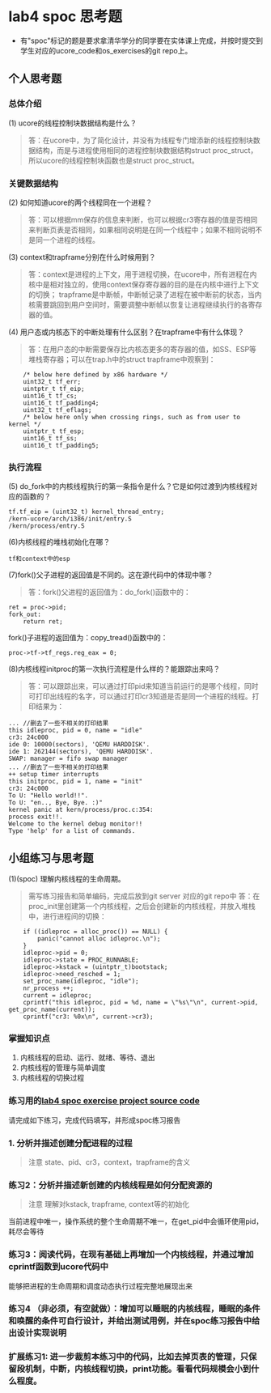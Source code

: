 # lab4 spoc 思考题

- 有"spoc"标记的题是要求拿清华学分的同学要在实体课上完成，并按时提交到学生对应的ucore_code和os_exercises的git repo上。

## 个人思考题

### 总体介绍

(1) ucore的线程控制块数据结构是什么？
> 答：在ucore中，为了简化设计，并没有为线程专门增添新的线程控制块数据结构，而是与进程使用相同的进程控制块数据结构struct proc_struct，所以ucore的线程控制块函数也是struct proc_struct。

### 关键数据结构

(2) 如何知道ucore的两个线程同在一个进程？
> 答：可以根据mm保存的信息来判断，也可以根据cr3寄存器的值是否相同来判断页表是否相同，如果相同说明是在同一个线程中；如果不相同说明不是同一个进程的线程。

(3) context和trapframe分别在什么时候用到？
> 答：context是进程的上下文，用于进程切换，在ucore中，所有进程在内核中是相对独立的，使用context保存寄存器的目的是在内核中进行上下文的切换；
trapframe是中断帧，中断帧记录了进程在被中断前的状态，当内核需要跳回到用户空间时，需要调整中断帧以恢复让进程继续执行的各寄存器的值。

(4) 用户态或内核态下的中断处理有什么区别？在trapframe中有什么体现？
> 答：在用户态的中断需要保存比内核态更多的寄存器的值，如SS、ESP等堆栈寄存器；可以在trap.h中的struct trapframe中观察到：
```
    /* below here defined by x86 hardware */
    uint32_t tf_err;
    uintptr_t tf_eip;
    uint16_t tf_cs;
    uint16_t tf_padding4;
    uint32_t tf_eflags;
    /* below here only when crossing rings, such as from user to kernel */
    uintptr_t tf_esp;
    uint16_t tf_ss;
    uint16_t tf_padding5;
```

### 执行流程

(5) do_fork中的内核线程执行的第一条指令是什么？它是如何过渡到内核线程对应的函数的？
```
tf.tf_eip = (uint32_t) kernel_thread_entry;
/kern-ucore/arch/i386/init/entry.S
/kern/process/entry.S
```

(6)内核线程的堆栈初始化在哪？
```
tf和context中的esp
```

(7)fork()父子进程的返回值是不同的。这在源代码中的体现中哪？
> 答：fork()父进程的返回值为：do_fork()函数中的：

```
ret = proc->pid;
fork_out:
    return ret;
```
 
fork()子进程的返回值为：copy_tread()函数中的：
```
proc->tf->tf_regs.reg_eax = 0;
```

(8)内核线程initproc的第一次执行流程是什么样的？能跟踪出来吗？
> 答：可以跟踪出来，可以通过打印pid来知道当前运行的是哪个线程，同时可打印出线程的名字，可以通过打印cr3知道是否是同一个进程的线程。打印结果为：
```
... //删去了一些不相关的打印结果
this idleproc, pid = 0, name = "idle"
cr3: 24c000
ide 0: 10000(sectors), 'QEMU HARDDISK'.
ide 1: 262144(sectors), 'QEMU HARDDISK'.
SWAP: manager = fifo swap manager
... //删去了一些不相关的打印结果
++ setup timer interrupts
this initproc, pid = 1, name = "init"
cr3: 24c000
To U: "Hello world!!".
To U: "en.., Bye, Bye. :)"
kernel panic at kern/process/proc.c:354:
process exit!!.
Welcome to the kernel debug monitor!!
Type 'help' for a list of commands.
```

## 小组练习与思考题

(1)(spoc) 理解内核线程的生命周期。

> 需写练习报告和简单编码，完成后放到git server 对应的git repo中
> 答：在proc_init里创建第一个内核线程，之后会创建新的内核线程，并放入堆栈中，进行进程间的切换：
```
    if ((idleproc = alloc_proc()) == NULL) {
        panic("cannot alloc idleproc.\n");
    }
    idleproc->pid = 0;
    idleproc->state = PROC_RUNNABLE;
    idleproc->kstack = (uintptr_t)bootstack;
    idleproc->need_resched = 1;
    set_proc_name(idleproc, "idle");
    nr_process ++;
    current = idleproc;
    cprintf("this idleproc, pid = %d, name = \"%s\"\n", current->pid, get_proc_name(current));
    cprintf("cr3: %0x\n", current->cr3);
```

### 掌握知识点
1. 内核线程的启动、运行、就绪、等待、退出
2. 内核线程的管理与简单调度
3. 内核线程的切换过程

### 练习用的[lab4 spoc exercise project source code](https://github.com/chyyuu/ucore_lab/tree/master/related_info/lab4/lab4-spoc-discuss)

请完成如下练习，完成代码填写，并形成spoc练习报告

### 1. 分析并描述创建分配进程的过程

> 注意 state、pid、cr3，context，trapframe的含义

### 练习2：分析并描述新创建的内核线程是如何分配资源的

> 注意 理解对kstack, trapframe, context等的初始化


当前进程中唯一，操作系统的整个生命周期不唯一，在get_pid中会循环使用pid，耗尽会等待

### 练习3：阅读代码，在现有基础上再增加一个内核线程，并通过增加cprintf函数到ucore代码中
能够把进程的生命周期和调度动态执行过程完整地展现出来

### 练习4 （非必须，有空就做）：增加可以睡眠的内核线程，睡眠的条件和唤醒的条件可自行设计，并给出测试用例，并在spoc练习报告中给出设计实现说明

### 扩展练习1: 进一步裁剪本练习中的代码，比如去掉页表的管理，只保留段机制，中断，内核线程切换，print功能。看看代码规模会小到什么程度。


